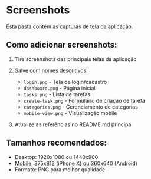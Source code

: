 # Screenshots

Esta pasta contém as capturas de tela da aplicação.

## Como adicionar screenshots:

1. Tire screenshots das principais telas da aplicação
2. Salve com nomes descritivos:
   - `login.png` - Tela de login/cadastro
   - `dashboard.png` - Página inicial
   - `tasks.png` - Lista de tarefas
   - `create-task.png` - Formulário de criação de tarefa
   - `categories.png` - Gerenciamento de categorias
   - `mobile-view.png` - Visualização mobile

3. Atualize as referências no README.md principal

## Tamanhos recomendados:
- Desktop: 1920x1080 ou 1440x900
- Mobile: 375x812 (iPhone X) ou 360x640 (Android)
- Formato: PNG para melhor qualidade
